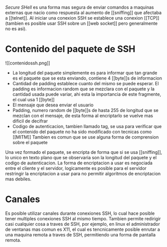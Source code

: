 _Secure SHell_ es una forma mas segura de enviar comandos a maquinas externas que nacio como respuesta al aumento de [[sniffing]] que afectaba a [[telnet]]. Al iniciar una conexion SSH se establece una conexion [[TCP]] (tambien es posible usar SSH sobre un [[web socket]] pero generalmente no es asi).
# Contenido del paquete de SSH
![[contenidossh.png]]
- La longitud del paquete simplemente es para informar que tan grande es el paquete que se esta enviando, contiene 4 [[byte]]s de informacion
- Cantidad de padding establece cuanto del mismo se puede esperar. El padding es informacion random que se mezclara con el paquete y la cantidad usada puede variar, ahi esta la importancia de este fragmente, el cual usa 1 [[byte]]
- El mensaje que desea enviar el usuario
- Padding, numero random de [[byte]]s de hasta 255 de longitud que se mezclan con el mensaje, de esta forma al encriptarlo se vuelve mas dificil de decifrar
- Codigo de autenticacion, tambien llamado tag, se usa para verificar que el contenido del paquete no ha sido modificado con tecnicas como [[MITM]]
Tambien es comun que se use alguna forma de comprension sobre el paquete

Una vez formado el paquete, se encripta de forma que si se usa [[sniffing]], lo unico en texto plano que se observaria son la longitud del paquete y el codigo de autenticacion. La forma de encriptacion a usar es negociada entre el cliente y el servidor, logicamente es posible para el servidor restringir la encriptacion a usar para no permitir algoritmos de encriptacion mas debiles.
# Canales
Es posible utilizar canales durante conexiones SSH, lo cual hace posible tener multiples conexiones SSH al mismo tiempo. Tambien permite redirigir casi cualquier cosa a traves de SSH, por ejemplo, en linux el administrador de ventanas mas comun es X11, el cual es tencnicamente posible enrutar a una maquina remota a traves de SSH, permitiendo una forma de pantalla remota.